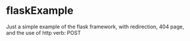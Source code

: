# flaskExample
Just a simple example of the flask framework, with redirection, 404 page, and the use of http verb: POST
